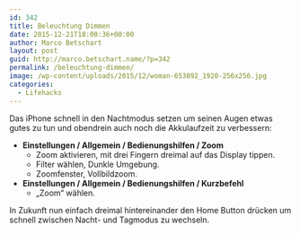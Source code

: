 ```yaml
---
id: 342
title: Beleuchtung Dimmen
date: 2015-12-21T18:00:36+00:00
author: Marco Betschart
layout: post
guid: http://marco.betschart.name/?p=342
permalink: /beleuchtung-dimmen/
image: /wp-content/uploads/2015/12/woman-653892_1920-256x256.jpg
categories:
  - Lifehacks
---
```

Das iPhone schnell in den Nachtmodus setzen um seinen Augen etwas gutes zu tun und obendrein auch noch die Akkulaufzeit zu verbessern:

  * **Einstellungen / Allgemein / Bedienungshilfen / Zoom** 
      * Zoom aktivieren, mit drei Fingern dreimal auf das Display tippen.
      * Filter wählen, Dunkle Umgebung.
      * Zoomfenster, Vollbildzoom.
  * **Einstellungen / Allgemein / Bedienungshilfen / Kurzbefehl** 
      * &#8222;Zoom&#8220; wählen.

In Zukunft nun einfach dreimal hintereinander den Home Button drücken um schnell zwischen Nacht- und Tagmodus zu wechseln.